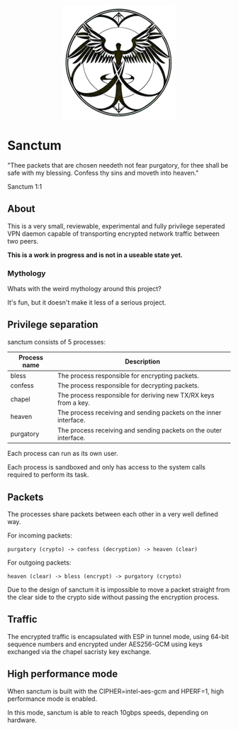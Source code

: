 <p align="center">
<img src="images/sanctum_logo.png" alt="sanctum" width="256px" />
</p>

# Sanctum

"Thee packets that are chosen needeth not fear purgatory, for thee
shall be safe with my blessing. Confess thy sins and moveth into heaven."

Sanctum 1:1

## About

This is a very small, reviewable, experimental and fully privilege
seperated VPN daemon capable of transporting encrypted network traffic
between two peers.

**This is a work in progress and is not in a useable state yet.**

### Mythology

Whats with the weird mythology around this project?

It's fun, but it doesn't make it less of a serious project.

## Privilege separation

sanctum consists of 5 processes:

| Process name | Description  |
| ------------ | ------------ |
| bless | The process responsible for encrypting packets.
| confess | The process responsible for decrypting packets.
| chapel | The process responsible for deriving new TX/RX keys from a key.
| heaven | The process receiving and sending packets on the inner interface.
| purgatory | The process receiving and sending packets on the outer interface.

Each process can run as its own user.

Each process is sandboxed and only has access to the system calls
required to perform its task.

## Packets

The processes share packets between each other in a very well defined way.

For incoming packets:

```
purgatory (crypto) -> confess (decryption) -> heaven (clear)
```

For outgoing packets:

```
heaven (clear) -> bless (encrypt) -> purgatory (crypto)
```

Due to the design of sanctum it is impossible to move a packet straight
from the clear side to the crypto side without passing the encryption
process.

## Traffic

The encrypted traffic is encapsulated with ESP in tunnel mode, using
64-bit sequence numbers and encrypted under AES256-GCM using keys
exchanged via the chapel sacristy key exchange.

## High performance mode

When sanctum is built with the CIPHER=intel-aes-gcm and HPERF=1,
high performance mode is enabled.

In this mode, sanctum is able to reach 10gbps speeds, depending on hardware.

